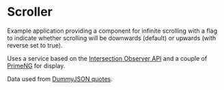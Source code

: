 # Scroller

Example application providing a component for infinite scrolling with a flag to indicate whether scrolling will be downwards (default) or upwards (with reverse set to true).

Uses a service based on the [Intersection Observer API](https://developer.mozilla.org/en-US/docs/Web/API/Intersection_Observer_API) and a couple of [PrimeNG](https://primeng.org) for display.

Data used from [DummyJSON quotes](https://dummyjson.com/quotes).
